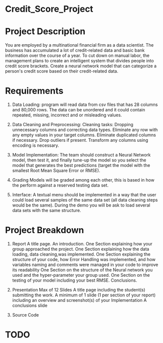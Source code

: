 # Credit_Score_Project

   # Project Description
   You are employed by a multinational financial firm as a data scientist. The business has accumulated a lot of credit-related data and basic bank information over the course of a 
   year. To cut down on manual labor, the management plans to create an intelligent system that divides people into credit score brackets. Create a neural network model that can categorize    a person's credit score based on their credit-related data.

   # Requirements 
   1) Data Loading: program will read data from csv files that has 28 columns and 80,000 rows. The data can be unordered and it could contain repeated, missing, incorrect and or misleading       values.
   
   2) Data Cleaning and Preprocessing:
        Cleaning tasks:
          Dropping unnecessary columns and correcting data types.
          Eliminate any row with any empty values in your target columns.
          Eliminate duplicated columns if necessary.
          Drop outliers if present.
          Transform any columns using encoding is necessary.
   
   3) Model Implementation: The team should construct a Neural Network model, then test it, and finally tune-up the model so you select the model that generates
      the best predictions (target the model with the smallest Root Mean Square Error or RMSE).
   
   4) Grading Models will be graded among each other, this is based in how the perform against a reserved testing data set.
   
   5) Interface: A textual menu should be implemented in a way that the user could load several samples of the same data set (all data cleaning steps would be the same). During the demo          you will be ask to load several data sets with the same structure.

   # Project Breakdown
   1) Report 
      A title page.
      An introduction.
      One Section explaining how your group approached the project.
      One Section explaining how the data loading, data cleaning,was implemented.
      One Section explaining the structure of your code, how Error Handling was implemented, and how variables naming and comments were managed in your code to improve its readability
      One Section on the structure of the Neural network you used and the hyper-parameter your group used.
      One Section on the testing of your model including your best RMSE.
      Conclusions.

   2) Presentation
       Max of 12 Slides
       A title page including the student(s) submitting the work.
       A minimum of 1 slide (1 per section of your report) including an overview and screenshot(s) of your Implementation
       A conclusions slide

   3) Source Code

   # TODO
      
